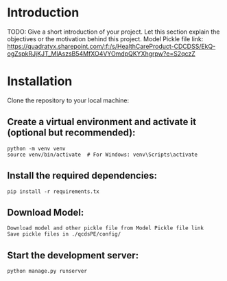 # Introduction 
TODO: Give a short introduction of your project. Let this section explain the objectives or the motivation behind this project. 
Model Pickle file link: https://quadratyx.sharepoint.com/:f:/s/HealthCareProduct-CDCDSS/EkQ-ogZspkRJjKJT_MlAszsB54MfXO4VYOmdpQKYXhgrpw?e=S2qczZ

# Installation
Clone the repository to your local machine: 
## Create a virtual environment and activate it (optional but recommended):
    python -m venv venv
    source venv/bin/activate  # For Windows: venv\Scripts\activate
## Install the required dependencies:
    pip install -r requirements.tx
## Download Model: 
    Download model and other pickle file from Model Pickle file link
    Save pickle files in ./qcdsPE/config/
## Start the development server:
    python manage.py runserver


